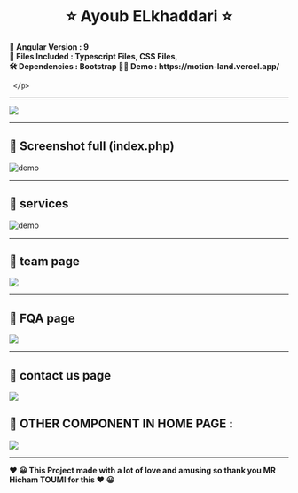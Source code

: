   

<h1 align="center" >   ⭐    Ayoub ELkhaddari   ⭐</h1>
<p align="center"> 
  </p>

<p>
<b align="center" >📝 Angular  Version	:  9 </b> </BR>
<b align="center" >📌  Files Included : 	Typescript Files, CSS Files,  </b></BR>
<b align="center" > 🛠  Dependencies :  Bootstrap </b>
<b align="center" > 👨‍💻  Demo  :  https://motion-land.vercel.app/ </b>

     </p>

 ---  
  <img align="center" src="https://i.imgur.com/txJrv72.png" />
  
 ---  

##  🚀 Screenshot full (index.php)  
  <img align="center" src="https://i.imgur.com/FfVSAfx.png" alt="demo" />
  
 ---
  
## 🚀 services
<img  align="center" src="https://i.imgur.com/uuLQtkf.png" alt="demo"/>

 ---

## 🚀 team page
     
  <img  align="center" src="https://i.imgur.com/WTpkwv6.png"/>
  
 ---
 
## 🚀 FQA page
     
  <img  align="center" src="https://i.imgur.com/gAQX3pu.png"/>
  
 ---

## 🚀 contact us page 
     
<img  align="center" src="https://i.imgur.com/b1UUHfQ.png"/>
  
 ## 🚀 OTHER COMPONENT IN HOME PAGE  : 
     
<img  align="center" src="https://i.imgur.com/OFDsNkP.png"/>
  
---
<p>
<b align="center" > ❤️  😀 This Project made with a lot of love and amusing so thank you MR Hicham TOUMI for this   ❤️  😀 </b> </p>
